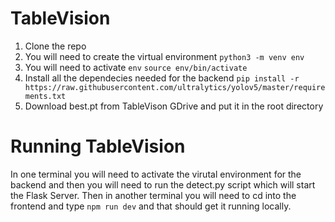 # TableVision

1. Clone the repo
2. You will need to create the virtual environment
   ```python3 -m venv env```
3. You will need to activate ```env```
   ```source env/bin/activate```
4. Install all the dependecies needed for the backend 
   ```pip install -r https://raw.githubusercontent.com/ultralytics/yolov5/master/requirements.txt```
5. Download best.pt from TableVison GDrive and put it in the root directory

# Running TableVision

In one terminal you will need to activate the virutal environment for the backend and then you will need to run the detect.py script which will start the Flask Server. Then in another terminal you will need to cd into the frontend and type ```npm run dev``` and that should get it running locally.
